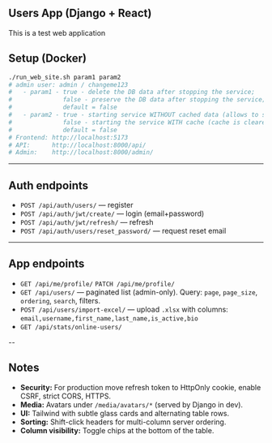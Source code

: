 ## Users App (Django + React)
This is a test web application

## Setup (Docker)
```bash
./run_web_site.sh param1 param2
# admin user: admin / changeme123
#   - param1 - true - delete the DB data after stopping the service;
#              false - preserve the DB data after stopping the service;
#              default = false
#   - param2 - true - starting service WITHOUT cached data (allows to start the service faster);
#              false - starting the service WITH cache (cache is cleared)
#              default = false
# Frontend: http://localhost:5173
# API:      http://localhost:8000/api/
# Admin:    http://localhost:8000/admin/
```

---

## Auth endpoints
- `POST /api/auth/users/` — register
- `POST /api/auth/jwt/create/` — login (email+password)
- `POST /api/auth/jwt/refresh/` — refresh
- `POST /api/auth/users/reset_password/` — request reset email

---

## App endpoints
- `GET /api/me/profile/` `PATCH /api/me/profile/`
- `GET /api/users/` — paginated list (admin-only). Query: `page`, `page_size`, `ordering`, `search`, filters.
- `POST /api/users/import-excel/` — upload `.xlsx` with columns: `email,username,first_name,last_name,is_active,bio`
- `GET /api/stats/online-users/`

--

## Notes
- **Security:** For production move refresh token to HttpOnly cookie, enable CSRF, strict CORS, HTTPS.
- **Media:** Avatars under `/media/avatars/*` (served by Django in dev).
- **UI:** Tailwind with subtle glass cards and alternating table rows.
- **Sorting:** Shift-click headers for multi-column server ordering.
- **Column visibility:** Toggle chips at the bottom of the table.
